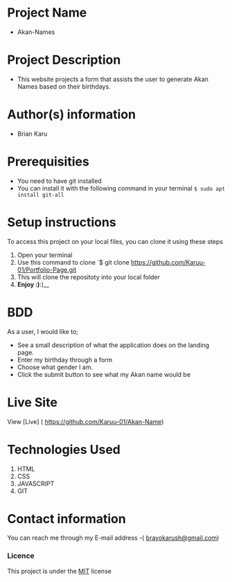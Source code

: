 # Project Name
 - Akan-Names 
# Project Description
 - This website projects a form that assists the user to generate Akan Names based on their birthdays.
# Author(s) information
 - Brian Karu
# Prerequisities
 - You need to have git installed
 - You can install it with the following command in your terminal
`$ sudo apt install git-all`
# Setup instructions
To access this project on your local files, you can clone it using these steps
1. Open your terminal
1. Use this command to clone `$ git clone
 https://github.com/Karuu-01/Portfolio-Page.git
1. This will clone the repositoty into your local folder
1. __Enjoy :)__:)__
# BDD
As a user, I would like to;

  - See a  small description of what the application does on the landing page.
  - Enter my birthday through a form 
  - Choose what gender I am.
  - Click the submit button to see what my Akan name would be
# Live Site
View [Live] ( https://github.com/Karuu-01/Akan-Name)
# Technologies Used
1. HTML
1. CSS
1. JAVASCRIPT
1. GIT
# Contact information
You can reach me through my E-mail address
 -( brayokarush@gmail.com)
### Licence
This project is under the  [MIT](license) license